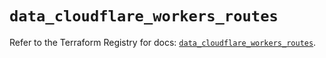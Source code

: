 # `data_cloudflare_workers_routes`

Refer to the Terraform Registry for docs: [`data_cloudflare_workers_routes`](https://registry.terraform.io/providers/cloudflare/cloudflare/5.6.0/docs/data-sources/workers_routes).
